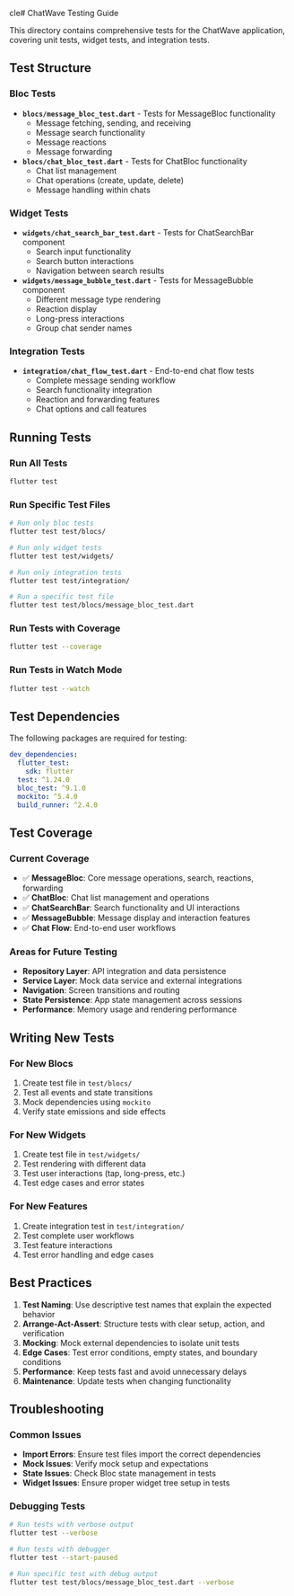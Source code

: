 cle# ChatWave Testing Guide

This directory contains comprehensive tests for the ChatWave application, covering unit tests, widget tests, and integration tests.

## Test Structure

### Bloc Tests
- **`blocs/message_bloc_test.dart`** - Tests for MessageBloc functionality
  - Message fetching, sending, and receiving
  - Message search functionality
  - Message reactions
  - Message forwarding
- **`blocs/chat_bloc_test.dart`** - Tests for ChatBloc functionality
  - Chat list management
  - Chat operations (create, update, delete)
  - Message handling within chats

### Widget Tests
- **`widgets/chat_search_bar_test.dart`** - Tests for ChatSearchBar component
  - Search input functionality
  - Search button interactions
  - Navigation between search results
- **`widgets/message_bubble_test.dart`** - Tests for MessageBubble component
  - Different message type rendering
  - Reaction display
  - Long-press interactions
  - Group chat sender names

### Integration Tests
- **`integration/chat_flow_test.dart`** - End-to-end chat flow tests
  - Complete message sending workflow
  - Search functionality integration
  - Reaction and forwarding features
  - Chat options and call features

## Running Tests

### Run All Tests
```bash
flutter test
```

### Run Specific Test Files
```bash
# Run only bloc tests
flutter test test/blocs/

# Run only widget tests
flutter test test/widgets/

# Run only integration tests
flutter test test/integration/

# Run a specific test file
flutter test test/blocs/message_bloc_test.dart
```

### Run Tests with Coverage
```bash
flutter test --coverage
```

### Run Tests in Watch Mode
```bash
flutter test --watch
```

## Test Dependencies

The following packages are required for testing:
```yaml
dev_dependencies:
  flutter_test:
    sdk: flutter
  test: ^1.24.0
  bloc_test: ^9.1.0
  mockito: ^5.4.0
  build_runner: ^2.4.0
```

## Test Coverage

### Current Coverage
- ✅ **MessageBloc**: Core message operations, search, reactions, forwarding
- ✅ **ChatBloc**: Chat list management and operations
- ✅ **ChatSearchBar**: Search functionality and UI interactions
- ✅ **MessageBubble**: Message display and interaction features
- ✅ **Chat Flow**: End-to-end user workflows

### Areas for Future Testing
- **Repository Layer**: API integration and data persistence
- **Service Layer**: Mock data service and external integrations
- **Navigation**: Screen transitions and routing
- **State Persistence**: App state management across sessions
- **Performance**: Memory usage and rendering performance

## Writing New Tests

### For New Blocs
1. Create test file in `test/blocs/`
2. Test all events and state transitions
3. Mock dependencies using `mockito`
4. Verify state emissions and side effects

### For New Widgets
1. Create test file in `test/widgets/`
2. Test rendering with different data
3. Test user interactions (tap, long-press, etc.)
4. Test edge cases and error states

### For New Features
1. Create integration test in `test/integration/`
2. Test complete user workflows
3. Test feature interactions
4. Test error handling and edge cases

## Best Practices

1. **Test Naming**: Use descriptive test names that explain the expected behavior
2. **Arrange-Act-Assert**: Structure tests with clear setup, action, and verification
3. **Mocking**: Mock external dependencies to isolate unit tests
4. **Edge Cases**: Test error conditions, empty states, and boundary conditions
5. **Performance**: Keep tests fast and avoid unnecessary delays
6. **Maintenance**: Update tests when changing functionality

## Troubleshooting

### Common Issues
- **Import Errors**: Ensure test files import the correct dependencies
- **Mock Issues**: Verify mock setup and expectations
- **State Issues**: Check Bloc state management in tests
- **Widget Issues**: Ensure proper widget tree setup in tests

### Debugging Tests
```bash
# Run tests with verbose output
flutter test --verbose

# Run tests with debugger
flutter test --start-paused

# Run specific test with debug output
flutter test test/blocs/message_bloc_test.dart --verbose
```

